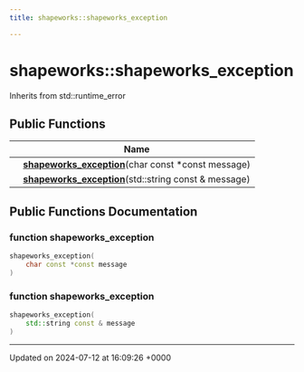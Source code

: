 ```yaml
---
title: shapeworks::shapeworks_exception

---
```


# shapeworks::shapeworks_exception





Inherits from std::runtime_error

## Public Functions

|                | Name           |
| -------------- | -------------- |
| | **[shapeworks_exception](../Classes/classshapeworks_1_1shapeworks__exception.md#function-shapeworks-exception)**(char const *const message) |
| | **[shapeworks_exception](../Classes/classshapeworks_1_1shapeworks__exception.md#function-shapeworks-exception)**(std::string const & message) |

## Public Functions Documentation

### function shapeworks_exception

```cpp
shapeworks_exception(
    char const *const message
)
```


### function shapeworks_exception

```cpp
shapeworks_exception(
    std::string const & message
)
```


-------------------------------

Updated on 2024-07-12 at 16:09:26 +0000